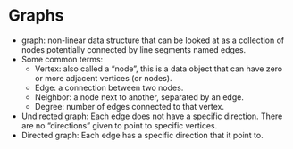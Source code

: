 # Graphs

- graph: non-linear data structure that can be looked at as a collection of nodes potentially connected by line segments named edges.
- Some common terms:
  - Vertex: also called a “node”, this is a data object that can have zero or more adjacent vertices (or nodes). 
  - Edge: a connection between two nodes.
  - Neighbor: a node next to another, separated by an edge. 
  - Degree: number of edges connected to that vertex.
- Undirected graph: Each edge does not have a specific direction. There are no “directions” given to point to specific vertices.
- Directed graph: Each edge has a specific direction that it point to. 
